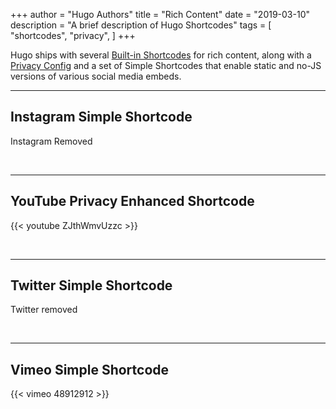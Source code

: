 +++
author = "Hugo Authors"
title = "Rich Content"
date = "2019-03-10"
description = "A brief description of Hugo Shortcodes"
tags = [
    "shortcodes",
    "privacy",
]
+++

Hugo ships with several [Built-in Shortcodes](https://gohugo.io/content-management/shortcodes/#use-hugo-s-built-in-shortcodes) for rich content, along with a [Privacy Config](https://gohugo.io/about/hugo-and-gdpr/) and a set of Simple Shortcodes that enable static and no-JS versions of various social media embeds.
<!--more-->
---

## Instagram Simple Shortcode

Instagram Removed  

<br>

---

## YouTube Privacy Enhanced Shortcode

{{< youtube ZJthWmvUzzc >}}

<br>

---

## Twitter Simple Shortcode

Twitter removed  

<br>

---

## Vimeo Simple Shortcode

{{< vimeo 48912912 >}}
